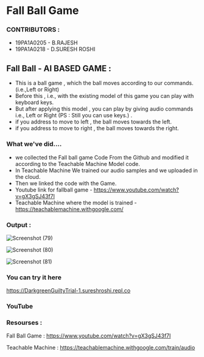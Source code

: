 # Fall Ball Game

### CONTRIBUTORS :
- 19PA1A0205 - B.RAJESH
- 19PA1A0218 - D.SURESH ROSHI

## Fall Ball - AI BASED GAME :
- This is a ball game , which the ball moves according to our commands.(i.e.,Left or Right)
- Before this , i.e., with the existing model of this game you can play with keyboard keys.
- But after applying this model , you can play by giving audio commands i.e., Left or Right (PS : Still you can use keys.) .
- if you address to move to left , the ball moves towards the left.
- if you address to move to right , the ball moves towards the right.
  
### What we've did....
- we collected the Fall ball game Code From the Github and modified it according to the Teachable Machine Model code.
- In Teachable Machine We trained our audio samples and we uploaded in the cloud.
- Then we linked the code with the Game.
- Youtube link for fallball game - https://www.youtube.com/watch?v=gX3gSJ43f7I
- Teachable Machine where the model is trained -  https://teachablemachine.withgoogle.com/
### Output :

![Screenshot (79)](https://user-images.githubusercontent.com/61200479/107140008-3e12a000-6945-11eb-9152-c373b54c1f69.png)

![Screenshot (80)](https://user-images.githubusercontent.com/61200479/107140006-3bb04600-6945-11eb-8cbb-775c1c51dbf3.png)

![Screenshot (81)](https://user-images.githubusercontent.com/61200479/107140007-3d7a0980-6945-11eb-8b66-20cc1f7df01a.png)


### You can try it here 

https://DarkgreenGuiltyTrial-1.sureshroshi.repl.co

### YouTube 


### Resourses :
Fall Ball Game : https://www.youtube.com/watch?v=gX3gSJ43f7I

Teachable Machine : https://teachablemachine.withgoogle.com/train/audio
